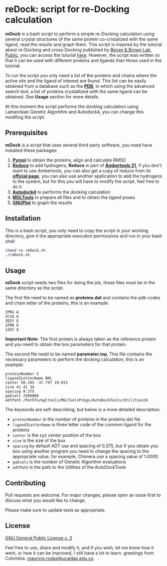 # reDock: script for re-Docking calculation
**reDock** is a bash script to perform a simple re-Docking calculation using several crystal structures of the same protein co-cristalized with the same ligand, read the results and graph them. This script is inspired by the tutorial about re-Docking and cross-Docking published by [Bevan & Brown Lab, Public](https://osf.io/82n73/), you can access the tuturial [here](https://osf.io/82n73/wiki/Docking%2C%20Re-docking%2C%20and%20Cross%20Docking/). However, the script was written so that it can be used with different proteins and ligands than those used in the tutorial.

To run the script you only need a list of the proteins and chains where the active site and the ligand of interest are found. This list can be easily obtained from a database such as the **[PDB](https://www.rcsb.org/)**, in which using the advanced search tool, a list of proteins crystallized with the same ligand can be obtained. See **Usage** section for more details.

At this moment the script performs the docking calculation using Lamarckian Genetic Algortihm and Autodock4, you can change this modifing the script.

## Prerequisites

**reDock** is a script that uses several third party software, you need have installed these packages:

1. **[Pymol](https://pymol.org/2/)** to obtain the proteins, align and calculate RMSD
2. **[Reduce](https://ambermd.org/AmberTools.php)** to add hydrogens, **Reduce** is part of **[Ambertools 21](https://ambermd.org/AmberTools.php)**, if you don't want to use Ambertools, you can also get a copy of reduce from its **[official page](http://kinemage.biochem.duke.edu/software/reduce.php)**, you can also use another application to add the hydrogens to the system, but for this you will have to modify the script, feel free to do it
3. **[Autodock4](http://autodock.scripps.edu/)** to performs the docking calculation
4. **[MGLTools](https://ccsb.scripps.edu/mgltools/downloads/)** to prepare all files and to obtain the ligand poses
4. **[GNUPlot](http://www.gnuplot.info/)** to graph the results

## Installation
This is a bash script, you only need to copy the script in your working directory, give it the appropriate execution permissions and run in your bash shell

```bash
chmod +x reDock.sh
./reDock.sh
```

## Usage
**reDock** script needs two files for doing the job, these files must be in the same directory as the script.

The first file need to be named as **proteins.dat** and contains the pdb codes and chain letter of the proteins, this is an example:

```
2PRG A
3CS8 A
3DZY D
1FM6 D
1ZGY A
```

**Important Note:** The first protein is always taken as the reference protein and you need to obtain the box parameters for that protein.

The second file nedd to be named **parameter.inp**, This file contains the necessary parameters to perform the docking calculation, this is an example:

```
proteinNumber 5
ligand3LetterName BRL
center 50.395 -37.797 19.013
size 41 41 34
spacing 0.375
gaEvals 2500000
adtPath /PathTo/mgltools/MGLToolsPckgs/AutoDockTools/Utilities24
```

The keywords are self-describing, but below is a more detailed description:

- ```proteinNumber``` is the number of proteins in the proteins.dat file
- ```ligand3LetterName``` is three letter code of the common ligand for the proteins
- ```center``` is the xyz center position of the box
- ```size``` is the size of the box
- ```spacing``` by default ADT use and spacing of 0.375, but if you obtain you box using another program you need to change the spacing to the appropriate value, for example, Chimera use a spacing value of 1.0000
- ```gaEvals``` is the number of Genetic Algortihm evaluations
- ```adtPath``` is the path to the Utilities of the AutoDockTools

## Contributing
Pull requests are welcome. For major changes, please open an issue first to discuss what you would like to change.

Please make sure to update tests as appropriate.

## License
[GNU General Public License v. 3](https://www.gnu.org/licenses/gpl-3.0.html)

Feel free to use, share and modify it, and if you wish, let me know how it went, or how it can be improved, I still have a lot to learn. greetings from Colombia. [mauricio.rodas@ucaldas.edu.co](mauricio.rodas@ucaldas.edu.co)